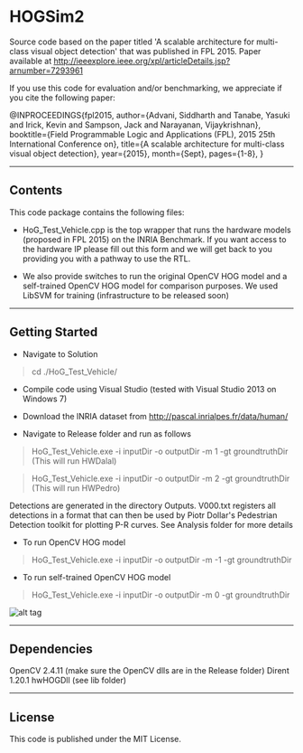 # HOGSim2
Source code based on the paper titled 'A scalable architecture for multi-class visual object detection' that was published in FPL 2015.
Paper available at http://ieeexplore.ieee.org/xpl/articleDetails.jsp?arnumber=7293961

If you use this code for evaluation and/or benchmarking, we appreciate if you cite the following paper:

@INPROCEEDINGS{fpl2015, 
author={Advani, Siddharth and Tanabe, Yasuki and Irick, Kevin and Sampson, Jack and Narayanan, Vijaykrishnan}, 
booktitle={Field Programmable Logic and Applications (FPL), 2015 25th International Conference on}, 
title={A scalable architecture for multi-class visual object detection}, 
year={2015}, 
month={Sept},
pages={1-8}, 
}

-------------
Contents
-------------

This code package contains the following files:

- HoG_Test_Vehicle.cpp is the top wrapper that runs the hardware models (proposed in FPL 2015) on the INRIA Benchmark. If you want access to the hardware IP please fill out this form and we will get back to you providing you with a pathway to use the RTL. 

- We also provide switches to run the original OpenCV HOG model and a self-trained OpenCV HOG model for comparison purposes. We used LibSVM for training (infrastructure to be released soon)

----------------
Getting Started
----------------

- Navigate to Solution 
> cd ./HoG_Test_Vehicle/

- Compile code using Visual Studio (tested with Visual Studio 2013 on Windows 7) 

- Download the INRIA dataset from http://pascal.inrialpes.fr/data/human/

- Navigate to Release folder and run as follows
> HoG_Test_Vehicle.exe -i inputDir -o outputDir -m 1 -gt groundtruthDir  (This will run HWDalal)

 > HoG_Test_Vehicle.exe -i inputDir -o outputDir -m 2 -gt groundtruthDir  (This will run HWPedro)

Detections are generated in the directory Outputs. 
V000.txt registers all detections in a format that can then be used by
Piotr Dollar's Pedestrian Detection toolkit for plotting P-R curves. See Analysis folder for more details

- To run OpenCV HOG model
> HoG_Test_Vehicle.exe -i inputDir -o outputDir -m -1 -gt groundtruthDir

- To run self-trained OpenCV HOG model
> HoG_Test_Vehicle.exe -i inputDir -o outputDir -m 0 -gt groundtruthDir

![alt tag](https://github.com/siddadd/HOGSim2/Analysis/plots/InriaTestRoc.png)

----------------
Dependencies
----------------

OpenCV 2.4.11 (make sure the OpenCV dlls are in the Release folder)
Dirent 1.20.1
hwHOGDll (see lib folder)

----------------
License
----------------

This code is published under the MIT License.

